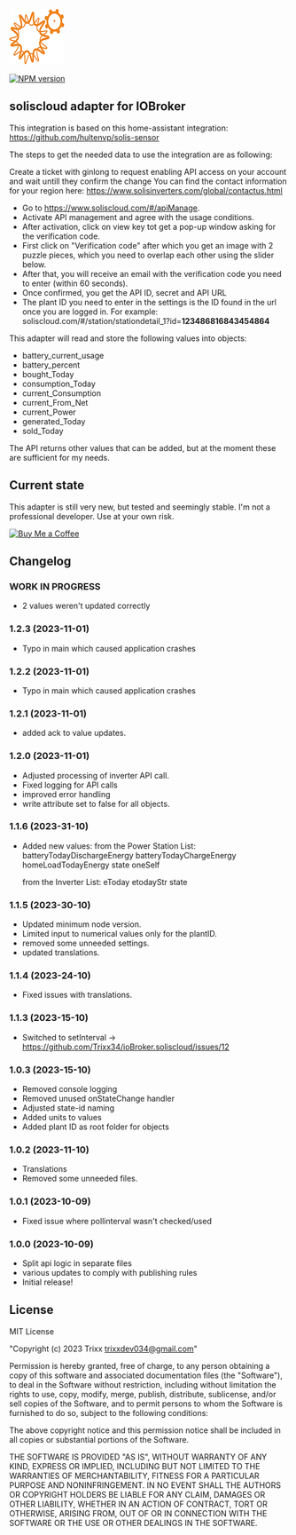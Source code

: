 ![Logo](admin/solis.png)

[![NPM version](http://img.shields.io/npm/v/iobroker.soliscloud)](https://www.npmjs.com/package/iobroker.soliscloud)

## soliscloud adapter for IOBroker

This integration is based on this home-assistant integration:
https://github.com/hultenvp/solis-sensor

The steps to get the needed data to use the integration are as following:

Create a ticket with ginlong to request enabling API access on your account and wait untill they confirm the change
You can find the contact information for your region here: https://www.solisinverters.com/global/contactus.html

- Go to https://www.soliscloud.com/#/apiManage.
- Activate API management and agree with the usage conditions.
- After activation, click on view key tot get a pop-up window asking for the verification code.
- First click on "Verification code" after which you get an image with 2 puzzle pieces, which you need to overlap each other using the slider below.
- After that, you will receive an email with the verification code you need to enter (within 60 seconds).
- Once confirmed, you get the API ID, secret and API URL
- The plant ID you need to enter in the settings is the ID found in the url once you are logged in. For example: soliscloud.com/#/station/stationdetail_1?id=**123486816843454864**

This adapter will read and store the following values into objects:

- battery_current_usage
- battery_percent
- bought_Today
- consumption_Today
- current_Consumption
- current_From_Net
- current_Power
- generated_Today
- sold_Today

The API returns other values that can be added, but at the moment these are sufficient for my needs.

## Current state

This adapter is still very new, but tested and seemingly stable.
I'm not a professional developer. Use at your own risk.

[![Buy Me a Coffee](https://www.buymeacoffee.com/assets/img/guidelines/download-assets-sm-2.svg)](https://www.buymeacoffee.com/trixxdev)

## Changelog

### **WORK IN PROGRESS**

- 2 values weren't updated correctly

### 1.2.3 (2023-11-01)

- Typo in main which caused application crashes

### 1.2.2 (2023-11-01)

- Typo in main which caused application crashes

### 1.2.1 (2023-11-01)

- added ack to value updates.

### 1.2.0 (2023-11-01)

- Adjusted processing of inverter API call.
- Fixed logging for API calls
- improved error handling
- write attribute set to false for all objects.

### 1.1.6 (2023-31-10)

- Added new values:
  from the Power Station List:
  batteryTodayDischargeEnergy
  batteryTodayChargeEnergy
  homeLoadTodayEnergy
  state
  oneSelf

  from the Inverter List:
  eToday
  etodayStr
  state

### 1.1.5 (2023-30-10)

- Updated minimum node version.
- Limited input to numerical values only for the plantID.
- removed some unneeded settings.
- updated translations.

### 1.1.4 (2023-24-10)

- Fixed issues with translations.

### 1.1.3 (2023-15-10)

- Switched to setInterval -> https://github.com/Trixx34/ioBroker.soliscloud/issues/12

### 1.0.3 (2023-15-10)

- Removed console logging
- Removed unused onStateChange handler
- Adjusted state-id naming
- Added units to values
- Added plant ID as root folder for objects

### 1.0.2 (2023-11-10)

- Translations
- Removed some unneeded files.

### 1.0.1 (2023-10-09)

- Fixed issue where pollinterval wasn't checked/used

### 1.0.0 (2023-10-09)

- Split api logic in separate files
- various updates to comply with publishing rules
- Initial release!

## License

MIT License

"Copyright (c) 2023 Trixx trixxdev034@gmail.com"

Permission is hereby granted, free of charge, to any person obtaining a copy
of this software and associated documentation files (the "Software"), to deal
in the Software without restriction, including without limitation the rights
to use, copy, modify, merge, publish, distribute, sublicense, and/or sell
copies of the Software, and to permit persons to whom the Software is
furnished to do so, subject to the following conditions:

The above copyright notice and this permission notice shall be included in all
copies or substantial portions of the Software.

THE SOFTWARE IS PROVIDED "AS IS", WITHOUT WARRANTY OF ANY KIND, EXPRESS OR
IMPLIED, INCLUDING BUT NOT LIMITED TO THE WARRANTIES OF MERCHANTABILITY,
FITNESS FOR A PARTICULAR PURPOSE AND NONINFRINGEMENT. IN NO EVENT SHALL THE
AUTHORS OR COPYRIGHT HOLDERS BE LIABLE FOR ANY CLAIM, DAMAGES OR OTHER
LIABILITY, WHETHER IN AN ACTION OF CONTRACT, TORT OR OTHERWISE, ARISING FROM,
OUT OF OR IN CONNECTION WITH THE SOFTWARE OR THE USE OR OTHER DEALINGS IN THE
SOFTWARE.

